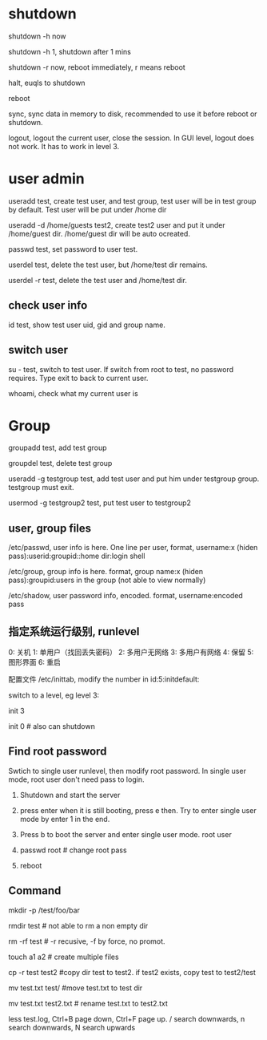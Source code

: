 # shutdown

shutdown -h now

shutdown -h 1, shutdown after 1 mins

shutdown -r now, reboot immediately, r means reboot

halt, euqls to shutdown

reboot

sync, sync data in memory to disk, recommended to use it before reboot or shutdown.

logout, logout the current user, close the session. In GUI level, logout does not work. It has to work in level 3.


# user admin

useradd test, create test user, and test group, test user will be in test group by default. Test user will be put under /home dir

useradd -d /home/guests test2, create test2 user and put it under /home/guest dir. /home/guest dir will be auto ocreated.

passwd test, set password to user test. 

userdel test, delete the test user, but /home/test dir remains.

userdel -r test, delete the test user and /home/test dir.

## check user info

id test, show test user uid, gid and group name.

## switch user

su - test, switch to test user. If switch from root to test, no password requires. Type exit to back to current user.

whoami, check what my current user is

# Group

groupadd test, add test group

groupdel test, delete test group

useradd -g testgroup test, add test user and put him under testgroup group. testgroup must exit.

usermod -g testgroup2 test, put test user to testgroup2

## user, group files

/etc/passwd, user info is here. One line per user, 
format, username:x (hiden pass):userid:groupid::home dir:login shell

/etc/group, group info is here.
format, group name:x (hiden pass):groupid:users in the group (not able to view normally)

/etc/shadow, user password info, encoded.
format, username:encoded pass

## 指定系统运行级别, runlevel

0: 关机
1: 单用户（找回丢失密码）
2: 多用户无网络
3: 多用户有网络
4: 保留
5: 图形界面
6: 重启

配置文件 /etc/inittab, modify the number in id:5:initdefault:

switch to a level, eg level 3:

init 3

init 0  # also can shutdown

## Find root password

Swtich to single user runlevel, then modify root password. In single user mode, root user don't need pass to login.

1. Shutdown and start the server

2. press enter when it is still booting, press e then. Try to enter single user mode by enter 1 in the end.

3. Press b to boot the server and enter single user mode. root user 

4. passwd root # change root pass

5. reboot

## Command

mkdir -p /test/foo/bar

rmdir test   # not able to rm a non empty dir

rm -rf test  # -r recusive, -f by force, no promot.

touch a1 a2 # create multiple files

cp -r test test2  #copy dir test to test2. if test2 exists, copy test to test2/test 

mv test.txt test/ #move test.txt to test dir

mv test.txt test2.txt # rename test.txt to test2.txt

less test.log, Ctrl+B page down, Ctrl+F page up. / search downwards, n search downwards, N search upwards
